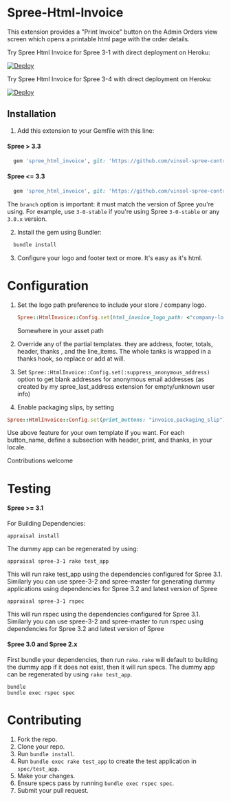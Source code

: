 Spree-Html-Invoice
=======

This extension provides a "Print Invoice" button on the Admin Orders view screen which opens a printable html page with the order details.

Try Spree Html Invoice for Spree 3-1 with direct deployment on Heroku:

[![Deploy](https://www.herokucdn.com/deploy/button.svg)](https://heroku.com/deploy?template=https://github.com/vinsol-spree-contrib/spree-demo-heroku/tree/spree-html-invoice-3-1)

Try Spree Html Invoice for Spree 3-4 with direct deployment on Heroku:

[![Deploy](https://www.herokucdn.com/deploy/button.svg)](https://heroku.com/deploy?template=https://github.com/vinsol-spree-contrib/spree-demo-heroku/tree/spree-html-invoice-3-4)

Installation
------------

1. Add this extension to your Gemfile with this line:

  #### Spree > 3.3

  ```ruby
    gem 'spree_html_invoice', git: 'https://github.com/vinsol-spree-contrib/spree-html-invoice', branch: 'master'
  ```

  #### Spree <= 3.3

  ```ruby
    gem 'spree_html_invoice', git: 'https://github.com/vinsol-spree-contrib/spree-html-invoice', branch: 'X-X-stable'
  ```

  The `branch` option is important: it must match the version of Spree you're using.
  For example, use `3-0-stable` if you're using Spree `3-0-stable` or any `3.0.x` version.


2. Install the gem using Bundler:
  ```ruby
    bundle install
  ```

3. Configure your logo and footer text or more. It's easy as it's html.

Configuration
==============

1. Set the logo path preference to include your store / company logo.
    ```ruby
    Spree::HtmlInvoice::Config.set(html_invoice_logo_path: <"company-logo.png">)
    ```
    Somewhere in your asset path

2. Override any of the partial templates. they are address, footer, totals, header, thanks , and the line_items. The whole tanks is wrapped in a thanks hook, so replace or add at will.

3. Set `Spree::HtmlInvoice::Config.set(:suppress_anonymous_address)` option to get blank addresses for anonymous email addresses (as created by my spree_last_address extension for empty/unknown user info)

4. Enable packaging slips, by setting
  ```ruby
  Spree::HtmlInvoice::Config.set(print_buttons: "invoice,packaging_slip")  #comma separated list
  ```

  Use above feature for your own template if you want. For each button_name, define a subsection with header, print, and thanks, in your locale.

Contributions welcome

Testing
=======

  #### Spree >= 3.1

  For Building Dependencies:
  ```shell
  appraisal install
  ```

  The dummy app can be regenerated by using:
  ```shell
  appraisal spree-3-1 rake test_app

  ```
  This will run rake test_app using the dependencies configured for Spree 3.1. Similarly you can use spree-3-2 and spree-master for generating dummy applications using dependencies for Spree 3.2 and latest version of Spree


  ```shell
  appraisal spree-3-1 rspec
  ```
  This will run rspec using the dependencies configured for Spree 3.1. Similarly you can use spree-3-2 and spree-master to run rspec using dependencies for Spree 3.2 and latest version of Spree


  #### Spree 3.0 and Spree 2.x

  First bundle your dependencies, then run `rake`. `rake` will default to building the dummy app if it does not exist, then it will run specs. The dummy app can be regenerated by using `rake test_app`.

  ```shell
  bundle
  bundle exec rspec spec
  ```

Contributing
=========

1. Fork the repo.
2. Clone your repo.
3. Run `bundle install`.
4. Run `bundle exec rake test_app` to create the test application in `spec/test_app`.
5. Make your changes.
6. Ensure specs pass by running `bundle exec rspec spec`.
7. Submit your pull request.
